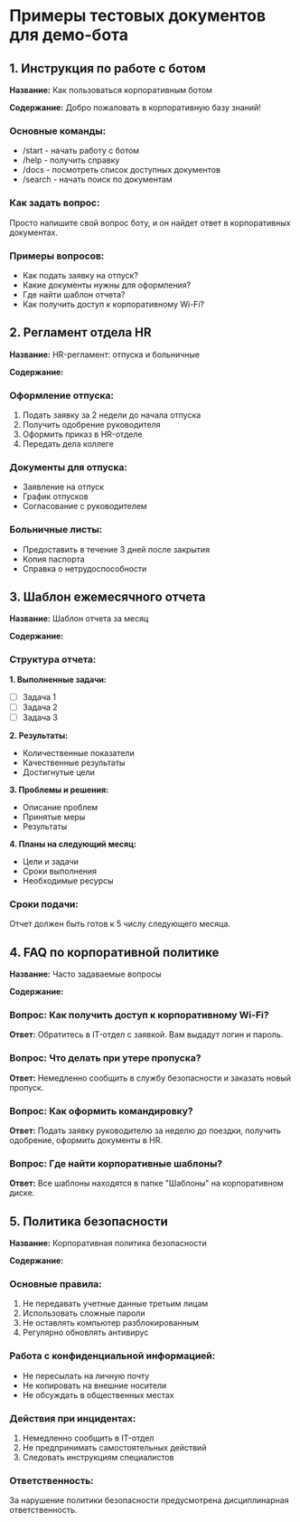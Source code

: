 # Примеры тестовых документов для демо-бота

## 1. Инструкция по работе с ботом

**Название:** Как пользоваться корпоративным ботом

**Содержание:**
Добро пожаловать в корпоративную базу знаний!

### Основные команды:
- /start - начать работу с ботом
- /help - получить справку
- /docs - посмотреть список доступных документов
- /search - начать поиск по документам

### Как задать вопрос:
Просто напишите свой вопрос боту, и он найдет ответ в корпоративных документах.

### Примеры вопросов:
- Как подать заявку на отпуск?
- Какие документы нужны для оформления?
- Где найти шаблон отчета?
- Как получить доступ к корпоративному Wi-Fi?

## 2. Регламент отдела HR

**Название:** HR-регламент: отпуска и больничные

**Содержание:**
### Оформление отпуска:
1. Подать заявку за 2 недели до начала отпуска
2. Получить одобрение руководителя
3. Оформить приказ в HR-отделе
4. Передать дела коллеге

### Документы для отпуска:
- Заявление на отпуск
- График отпусков
- Согласование с руководителем

### Больничные листы:
- Предоставить в течение 3 дней после закрытия
- Копия паспорта
- Справка о нетрудоспособности

## 3. Шаблон ежемесячного отчета

**Название:** Шаблон отчета за месяц

**Содержание:**
### Структура отчета:

**1. Выполненные задачи:**
- [ ] Задача 1
- [ ] Задача 2
- [ ] Задача 3

**2. Результаты:**
- Количественные показатели
- Качественные результаты
- Достигнутые цели

**3. Проблемы и решения:**
- Описание проблем
- Принятые меры
- Результаты

**4. Планы на следующий месяц:**
- Цели и задачи
- Сроки выполнения
- Необходимые ресурсы

### Сроки подачи:
Отчет должен быть готов к 5 числу следующего месяца.

## 4. FAQ по корпоративной политике

**Название:** Часто задаваемые вопросы

**Содержание:**
### Вопрос: Как получить доступ к корпоративному Wi-Fi?
**Ответ:** Обратитесь в IT-отдел с заявкой. Вам выдадут логин и пароль.

### Вопрос: Что делать при утере пропуска?
**Ответ:** Немедленно сообщить в службу безопасности и заказать новый пропуск.

### Вопрос: Как оформить командировку?
**Ответ:** Подать заявку руководителю за неделю до поездки, получить одобрение, оформить документы в HR.

### Вопрос: Где найти корпоративные шаблоны?
**Ответ:** Все шаблоны находятся в папке "Шаблоны" на корпоративном диске.

## 5. Политика безопасности

**Название:** Корпоративная политика безопасности

**Содержание:**
### Основные правила:
1. Не передавать учетные данные третьим лицам
2. Использовать сложные пароли
3. Не оставлять компьютер разблокированным
4. Регулярно обновлять антивирус

### Работа с конфиденциальной информацией:
- Не пересылать на личную почту
- Не копировать на внешние носители
- Не обсуждать в общественных местах

### Действия при инцидентах:
1. Немедленно сообщить в IT-отдел
2. Не предпринимать самостоятельных действий
3. Следовать инструкциям специалистов

### Ответственность:
За нарушение политики безопасности предусмотрена дисциплинарная ответственность. 